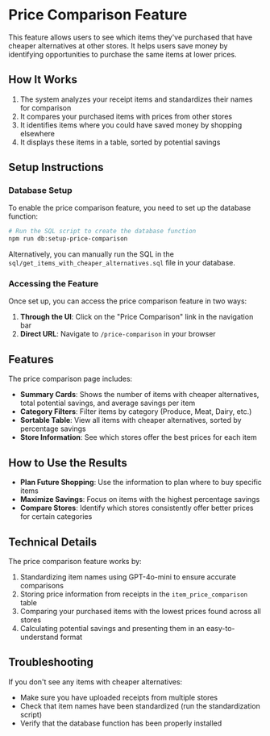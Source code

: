 # Price Comparison Feature

This feature allows users to see which items they've purchased that have cheaper alternatives at other stores. It helps users save money by identifying opportunities to purchase the same items at lower prices.

## How It Works

1. The system analyzes your receipt items and standardizes their names for comparison
2. It compares your purchased items with prices from other stores
3. It identifies items where you could have saved money by shopping elsewhere
4. It displays these items in a table, sorted by potential savings

## Setup Instructions

### Database Setup

To enable the price comparison feature, you need to set up the database function:

```bash
# Run the SQL script to create the database function
npm run db:setup-price-comparison
```

Alternatively, you can manually run the SQL in the `sql/get_items_with_cheaper_alternatives.sql` file in your database.

### Accessing the Feature

Once set up, you can access the price comparison feature in two ways:

1. **Through the UI**: Click on the "Price Comparison" link in the navigation bar
2. **Direct URL**: Navigate to `/price-comparison` in your browser

## Features

The price comparison page includes:

- **Summary Cards**: Shows the number of items with cheaper alternatives, total potential savings, and average savings per item
- **Category Filters**: Filter items by category (Produce, Meat, Dairy, etc.)
- **Sortable Table**: View all items with cheaper alternatives, sorted by percentage savings
- **Store Information**: See which stores offer the best prices for each item

## How to Use the Results

- **Plan Future Shopping**: Use the information to plan where to buy specific items
- **Maximize Savings**: Focus on items with the highest percentage savings
- **Compare Stores**: Identify which stores consistently offer better prices for certain categories

## Technical Details

The price comparison feature works by:

1. Standardizing item names using GPT-4o-mini to ensure accurate comparisons
2. Storing price information from receipts in the `item_price_comparison` table
3. Comparing your purchased items with the lowest prices found across all stores
4. Calculating potential savings and presenting them in an easy-to-understand format

## Troubleshooting

If you don't see any items with cheaper alternatives:

- Make sure you have uploaded receipts from multiple stores
- Check that item names have been standardized (run the standardization script)
- Verify that the database function has been properly installed 